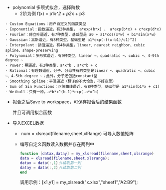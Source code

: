 - polynomial 多项式拟合，选择阶数  
  - 2阶为例      f(x) = p1*x^2 + p2*x + p3

```
· Custom Equations：用户自定义的函数类型
· Exponential：指数逼近，有2种类型， a*exp(b*x) 、 a*exp(b*x) + c*exp(d*x)
· Fourier：傅立叶逼近，有7种类型，基础型是 a0 + a1*cos(x*w) + b1*sin(x*w)
· Gaussian：高斯逼近，有8种类型，基础型是 a1*exp(-((x-b1)/c1)^2)
· Interpolant：插值逼近，有4种类型，linear、nearest neighbor、cubic spline、shape-preserving
· Polynomial：多形式逼近，有9种类型，linear ~、quadratic ~、cubic ~、4-9th degree ~
· Power：幂逼近，有2种类型，a*x^b 、a*x^b + c
· Rational：有理数逼近，分子、分母共有的类型是linear ~、quadratic ~、cubic ~、4-5th degree ~；此外，分子还包括constant型
· Smoothing Spline：平滑逼近（翻译的不大恰当，不好意思）
· Sum of Sin Functions：正弦曲线逼近，有8种类型，基础型是 a1*sin(b1*x + c1)
· Weibull：只有一种，a*b*x^(b-1)*exp(-a*x^b)
```

- 拟合之后Save to workspace，可保存拟合后的结果函数

  并且可调用拟合函数

- 导入EXCEL数据

  - ​    num = xlsread(filename,sheet,xlRange) 可导入数值矩阵

  - 编写自定义函数读入数据并存在两列中

    ```matlab
    function [datax,datay] = my_xlsread(filename,sheet,xlsrange)
    data = xlsread(filename,sheet,xlsrange);
    datax = data(:,1);%读取第一列
    datay = data(:,2);%读取第二列
    end
    ```

    调用示例：[x1,y1] = my_xlsread("x.xlsx","sheet1","A2:B9");

